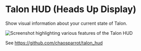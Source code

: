 # Talon HUD (Heads Up Display)

Show visual information about your current state of Talon.

<img src="https://github.com/chaosparrot/talon_hud/blob/master/docs/intro.png?raw=true"
     alt="Screenshot highlighting various features of the Talon HUD"
 />
 
See https://github.com/chaosparrot/talon_hud
